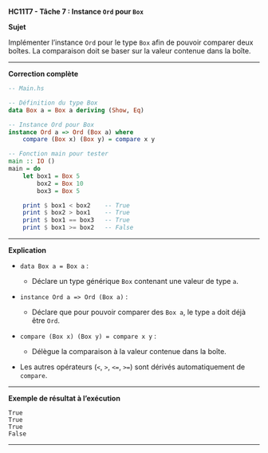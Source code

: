 **HC11T7 - Tâche 7 : Instance `Ord` pour `Box`**

**Sujet**

Implémenter l’instance `Ord` pour le type `Box` afin de pouvoir comparer deux boîtes. La comparaison doit se baser sur la valeur contenue dans la boîte.

---

**Correction complète**

```haskell
-- Main.hs

-- Définition du type Box
data Box a = Box a deriving (Show, Eq)

-- Instance Ord pour Box
instance Ord a => Ord (Box a) where
    compare (Box x) (Box y) = compare x y

-- Fonction main pour tester
main :: IO ()
main = do
    let box1 = Box 5
        box2 = Box 10
        box3 = Box 5

    print $ box1 < box2    -- True
    print $ box2 > box1    -- True
    print $ box1 == box3   -- True
    print $ box1 >= box2   -- False
```

---

**Explication**

* `data Box a = Box a` :

  * Déclare un type générique `Box` contenant une valeur de type `a`.
* `instance Ord a => Ord (Box a)` :

  * Déclare que pour pouvoir comparer des `Box a`, le type `a` doit déjà être `Ord`.
* `compare (Box x) (Box y) = compare x y` :

  * Délègue la comparaison à la valeur contenue dans la boîte.
* Les autres opérateurs (`<`, `>`, `<=`, `>=`) sont dérivés automatiquement de `compare`.

---

**Exemple de résultat à l’exécution**

```
True
True
True
False
```

---
